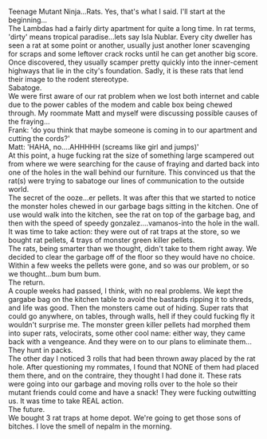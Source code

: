 Teenage Mutant Ninja...Rats. Yes, that's what I said. I'll start at the beginning...<br/>The Lambdas had a fairly dirty apartment for quite a long time. In rat terms, 'dirty' means tropical paradise...lets say Isla Nublar. Every city dweller has seen a rat at some point or another, usually just another loner scavenging for scraps and some leftover crack rocks until he can get another big score. Once discovered, they usually scamper pretty quickly into the inner-cement highways that lie in the city's foundation. Sadly, it is these rats that lend their image to the rodent stereotype.<br/>Sabatoge. <br/>We were first aware of our rat problem when we lost both internet and cable due to the power cables of the modem and cable box being chewed through. My roommate Matt and myself were discussing possible causes of the fraying...<br/>Frank: 'do you think that maybe someone is coming in to our apartment and cutting the cords?'<br/>Matt: 'HAHA, no....AHHHHH (screams like girl and jumps)'<br/>At this point, a huge fucking rat the size of something large scampered out from where we were searching for the cause of fraying and darted back into one of the holes in the wall behind our furniture. This convinced us that the rat(s) were trying to sabatoge our lines of communication to the outside world. <br/>The secret of the ooze...er pellets. It was after this that we started to notice the monster holes chewed in our garbage bags sitting in the kitchen. One of use would walk into the kitchen, see the rat on top of the garbage bag, and then with the speed of speedy gonzalez....vamanos-into the hole in the wall. It was time to take action: they were out of rat traps at the store, so we bought rat pellets, 4 trays of monster green killer pellets. <br/>
The rats, being smarter than we thought, didn't take to them right away. We decided to clear the garbage off of the floor so they would have no choice. Within a few weeks the pellets were gone, and so was our problem, or so we thought...bum bum bum.<br/>The return.<br/>A couple weeks had passed, I think, with no real problems. We kept the gargabe bag on the kitchen table to avoid the bastards ripping it to shreds, and life was good. Then the monsters came out of hiding. Super rats that could go anywhere, on tables, through walls, hell if they could fucking fly it wouldn't surprise me. The monster green killer pellets had morphed them into super rats, velocirats, some other cool name: either way, they came back with a vengeance. And they were on to our plans to eliminate them...<br/>They hunt in packs.<br/>The other day I noticed 3 rolls that had been thrown away placed by the rat hole. After questioning my rommates, I found that NONE of them had placed them there, and on the contraire, they thought I had done it. These rats were going into our garbage and moving rolls over to the hole so their mutant friends could come and have a snack! They were fucking outwitting us. It was time to take REAL action.<br/>The future.<br/>We bought 3 rat traps at home depot. We're going to get those sons of bitches. I love the smell of nepalm in the morning.
